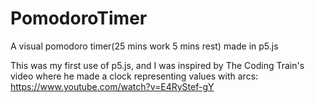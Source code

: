 # PomodoroTimer
A visual pomodoro timer(25 mins work 5 mins rest) made in p5.js

This was my first use of p5.js, and I was inspired by The Coding Train's video where he made a clock representing values with arcs: https://www.youtube.com/watch?v=E4RyStef-gY
